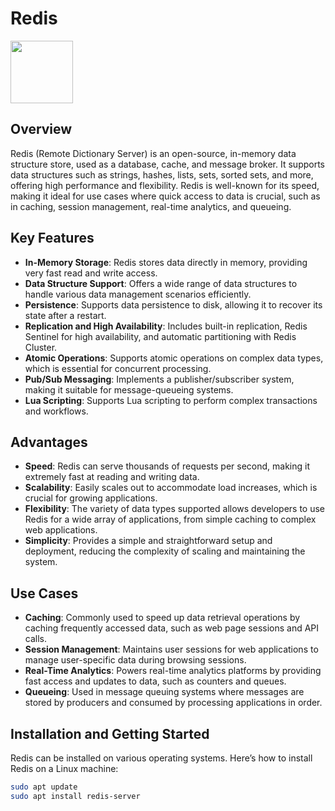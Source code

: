 # Redis

<img src="https://cdn4.iconfinder.com/data/icons/redis-2/1451/Untitled-2-1024.png" height="100">

## Overview

Redis (Remote Dictionary Server) is an open-source, in-memory data structure store, used as a database, cache, and message broker. It supports data structures such as strings, hashes, lists, sets, sorted sets, and more, offering high performance and flexibility. Redis is well-known for its speed, making it ideal for use cases where quick access to data is crucial, such as in caching, session management, real-time analytics, and queueing.

## Key Features

- **In-Memory Storage**: Redis stores data directly in memory, providing very fast read and write access.
- **Data Structure Support**: Offers a wide range of data structures to handle various data management scenarios efficiently.
- **Persistence**: Supports data persistence to disk, allowing it to recover its state after a restart.
- **Replication and High Availability**: Includes built-in replication, Redis Sentinel for high availability, and automatic partitioning with Redis Cluster.
- **Atomic Operations**: Supports atomic operations on complex data types, which is essential for concurrent processing.
- **Pub/Sub Messaging**: Implements a publisher/subscriber system, making it suitable for message-queueing systems.
- **Lua Scripting**: Supports Lua scripting to perform complex transactions and workflows.

## Advantages

- **Speed**: Redis can serve thousands of requests per second, making it extremely fast at reading and writing data.
- **Scalability**: Easily scales out to accommodate load increases, which is crucial for growing applications.
- **Flexibility**: The variety of data types supported allows developers to use Redis for a wide array of applications, from simple caching to complex web applications.
- **Simplicity**: Provides a simple and straightforward setup and deployment, reducing the complexity of scaling and maintaining the system.

## Use Cases

- **Caching**: Commonly used to speed up data retrieval operations by caching frequently accessed data, such as web page sessions and API calls.
- **Session Management**: Maintains user sessions for web applications to manage user-specific data during browsing sessions.
- **Real-Time Analytics**: Powers real-time analytics platforms by providing fast access and updates to data, such as counters and queues.
- **Queueing**: Used in message queuing systems where messages are stored by producers and consumed by processing applications in order.

## Installation and Getting Started

Redis can be installed on various operating systems. Here’s how to install Redis on a Linux machine:

```bash
sudo apt update
sudo apt install redis-server
